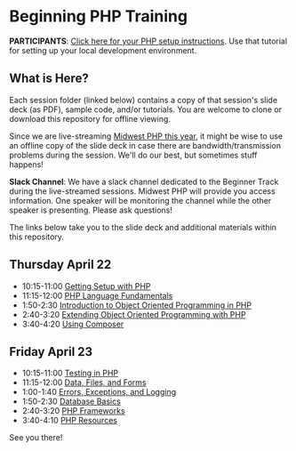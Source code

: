 # Beginning PHP Training

**PARTICIPANTS**: [Click here for your PHP setup instructions](sessions/01-getting-setup/beginner-track-setup.md). Use that tutorial for setting up your local development environment.

## What is Here?

Each session folder (linked below) contains a copy of that session's slide deck (as PDF), sample code, and/or tutorials. You are welcome to clone or download this repository for offline viewing.

Since we are live-streaming [Midwest PHP this year](https://midwestphp.org/schedule), it might be wise to use an offline copy of the slide deck in case there are bandwidth/transmission problems during the session. We'll do our best, but sometimes stuff happens!

**Slack Channel**: We have a slack channel dedicated to the Beginner Track during the live-streamed sessions. Midwest PHP will provide you access information. One speaker will be monitoring the channel while the other speaker is presenting. Please ask questions!

The links below take you to the slide deck and additional materials within this repository.

## Thursday April 22

 - 10:15-11:00 [Getting Setup with PHP](sessions/01-getting-setup)
 - 11:15-12:00 [PHP Language Fundamentals](sessions/02-language-fundamentals)
 - 1:50-2:30 [Introduction to Object Oriented Programming in PHP](sessions/03-object-oriented-1)
 - 2:40-3:20 [Extending Object Oriented Programming with PHP](sessions/04-object-oriented-2)
 - 3:40-4:20 [Using Composer](sessions/05-composer)
 
## Friday April 23

 - 10:15-11:00 [Testing in PHP](sessions/06-testing)
 - 11:15-12:00 [Data, Files, and Forms](sessions/07-data-files-sessions-forms)
 - 1:00-1:40 [Errors, Exceptions, and Logging](sessions/08-errors-exceptions-logging)
 - 1:50-2:30 [Database Basics](sessions/09-database)
 - 2:40-3:20 [PHP Frameworks](sessions/10-frameworks)
 - 3:40-4:10 [PHP Resources](sessions/11-resources)

See you there!

